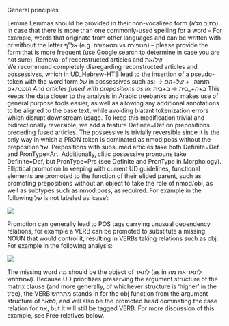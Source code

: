 

General principles

Lemma
Lemmas should be provided in their non-vocalized form (כתיב מלא).
In case that there is more than one commonly-used spelling for a word – For example, words that originate from other languages and can be written with or without the letter אל"ף (e.g. מטאפורה  vs מטפורה) – please provide the form that is more frequent (use Google search to determine in case you are not sure).
Removal of reconstructed articles and של/את   
We recommend completely disregarding reconstructed articles and possessives, which in UD_Hebrew-HTB lead to the insertion of a pseudo-token with the word form _של_ in possessives such as:
הזמנה_ + _של_+_הם → הזמנת+ם
And articles fused with prepositions as in:
 ב_+_ה_+_בית → ב+בית
This keeps the data closer to the analysis in Arabic treebanks and makes use of general purpose tools easier, as well as allowing any additional annotations to be aligned to the base text, while avoiding blatant tokenization errors which disrupt downstream usage.
To keep this modification trivial and bidirectionally reversible, we add a feature Definite=Def on prepositions preceding fused articles. The possessive is trivially reversible since it is the only way in which a PRON token is dominated as nmod:poss without the preposition של.
Prepositions with subsumed articles take both Definite=Def and PronType=Art. Additionally, clitic possessive pronouns take Definite=Def, but PronType=Prs (see Definite and PronType in Morphology).
Elliptical promotion
In keeping with current UD guidelines, functional elements are promoted to the function of their elided parent, such as promoting prepositions without an object to take the role of nmod/obl, as well as subtypes such as nmod:poss, as required. For example in the following של is not labeled as ‘case’:

![](https://lh6.googleusercontent.com/5lFL9gAF-92MWSH23J8nuxblkcSXjzG3sUsbqh0RF3kaMXjBo3xbzmir4723Ay4sEOtBEfT0q4Y8iEnveHz1DdlJucB5XF0li0lHRUrHyDymHYRVWdDjojPLH13KlemnR3M77PkI=250x250)


Promotion can generally lead to POS tags carrying unusual dependency relations, for example a VERB can be promoted to substitute a missing NOUN that would control it, resulting in VERBs taking relations such as obj. For example in the following analysis:

![](https://lh4.googleusercontent.com/yyz7wcW6CrPgYryNXvyUNk9cri8b9DU0y7AMJ9XmEGBq85kW1kiQn7-yu0InzS460t16yqo52pvWnyC-piHa0L2sX6KUHTWBPpwRDR4bHA6fFqoskg4ouWnpl2yH04bh7G5nZPdv=s0)


The missing word מה should be the object of לתאר (as in לתאר את מה שמתרחש). Because UD prioritizes preserving the argument structure of the matrix clause (and more generally, of whichever structure is ‘higher’ in the tree), the VERB מתרחש stands in for the obj function from the argument structure of לתאר, and will also be the promoted head dominating the case relation for את, but it will still be tagged VERB. For more discussion of this example, see Free relatives below.
